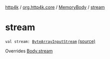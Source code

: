 [http4k](../../index.md) / [org.http4k.core](../index.md) / [MemoryBody](index.md) / [stream](./stream.md)

# stream

`val stream: `[`ByteArrayInputStream`](https://docs.oracle.com/javase/9/docs/api/java/io/ByteArrayInputStream.html) [(source)](https://github.com/http4k/http4k/blob/master/http4k-core/src/main/kotlin/org/http4k/core/http.kt#L51)

Overrides [Body.stream](../-body/stream.md)


